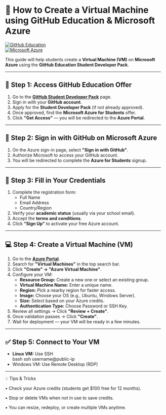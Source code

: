 
# 🚀 How to Create a Virtual Machine using GitHub Education & Microsoft Azure

[![GitHub Education](https://img.shields.io/badge/GitHub-Education-blue?logo=github)](https://education.github.com/pack)  
[![Microsoft Azure](https://img.shields.io/badge/Microsoft-Azure-blue?logo=microsoft-azure)](https://portal.azure.com)

This guide will help students create a **Virtual Machine (VM)** on **Microsoft Azure** using the **GitHub Education Student Developer Pack**.

---

## 🧩 Step 1: Access GitHub Education Offer

1. Go to the **[GitHub Student Developer Pack](https://education.github.com/pack)** page.
2. Sign in with your **GitHub account**.
3. Apply for the **Student Developer Pack** (if not already approved).
4. Once approved, find the **Microsoft Azure for Students** offer.
5. Click **"Get Access"** — you will be redirected to the **Azure Portal**.

---

## 🔐 Step 2: Sign in with GitHub on Microsoft Azure

1. On the Azure sign-in page, select **"Sign in with GitHub"**.
2. Authorize Microsoft to access your GitHub account.
3. You will be redirected to complete the **Azure for Students** signup.

---

## 📝 Step 3: Fill in Your Credentials

1. Complete the registration form:
   - Full Name
   - Email Address
   - Country/Region
2. Verify your **academic status** (usually via your school email).
3. Accept the **terms and conditions**.
4. Click **“Sign Up”** to activate your free Azure account.

---

## 💻 Step 4: Create a Virtual Machine (VM)

1. Go to the **[Azure Portal](https://portal.azure.com)**.
2. Search for **"Virtual Machines"** in the top search bar.
3. Click **"Create" → "Azure Virtual Machine"**.
4. Configure your VM:
   - **Resource Group:** Create a new one or select an existing group.
   - **Virtual Machine Name:** Enter a unique name.
   - **Region:** Pick a nearby region for faster access.
   - **Image:** Choose your OS (e.g., Ubuntu, Windows Server).
   - **Size:** Select based on your Azure credits.
   - **Authentication Type:** Choose Password or SSH Key.
5. Review all settings → Click **"Review + Create"**.
6. Once validation passes → Click **"Create"**.
7. Wait for deployment — your VM will be ready in a few minutes.

---

## ✅ Step 5: Connect to Your VM

- **Linux VM:** Use SSH  
  bash
  ssh username@public-ip  
-  Windows VM: Use Remote Desktop (RDP)

---

💡 Tips & Tricks

• Check your Azure credits (students get $100 free for 12 months).

• Stop or delete VMs when not in use to save credits.

• You can resize, redeploy, or create multiple VMs anytime.  
